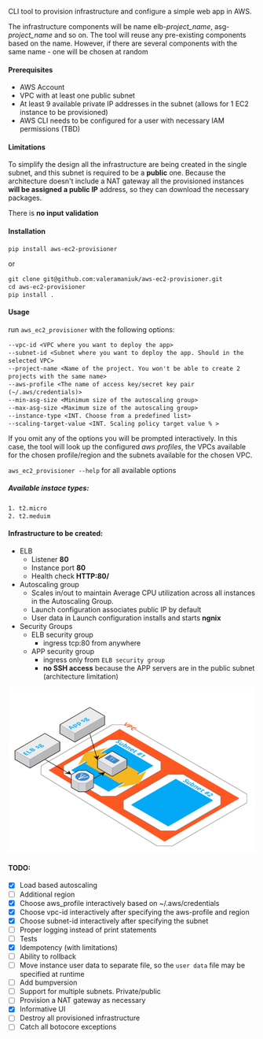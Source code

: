 
CLI tool to provision infrastructure and configure a simple web app in AWS.

The infrastructure components will be name elb-_project_name_, asg-_project_name_ and so on. The tool will reuse any
pre-existing components based on the name. However, if there are several  components with the same name - one will be
 chosen at random

#### Prerequisites
- AWS Account
- VPC with at least one public subnet
- At least 9 available private IP addresses in the subnet (allows for 1 EC2 instance to be provisioned)
- AWS CLI needs to be configured for a user with necessary IAM permissions (TBD)

#### Limitations 
To simplify the design all the infrastructure are being created in the single
subnet, and this subnet is required to be a **public** one. Because the architecture doesn't include a NAT gateway 
all the provisioned instances **will be assigned a public IP** address, so they can download the necessary packages.

There is **no input validation**


#### Installation
    pip install aws-ec2-provisioner
or

    git clone git@github.com:valeramaniuk/aws-ec2-provisioner.git
    cd aws-ec2-provisioner
    pip install .

#### Usage

run `aws_ec2_provisioner` with the following options:

    --vpc-id <VPC where you want to deploy the app>
    --subnet-id <Subnet where you want to deploy the app. Should in the selected VPC>
    --project-name <Name of the project. You won't be able to create 2 projects with the same name>
    --aws-profile <The name of access key/secret key pair (~/.aws/credentials)>
    --min-asg-size <Minimum size of the autoscaling group>
    --max-asg-size <Maximum size of the autoscaling group>
    --instance-type <INT. Choose from a predefined list>
    --scaling-target-value <INT. Scaling policy target value % >

If you omit any of the options you will be prompted interactively. In this case, the tool will look up the configured
 _aws profiles_, the VPCs available for the chosen profile/region and the subnets available for the chosen VPC. 

`aws_ec2_provisioner --help` for all available options
##### Available instace types:
    1. t2.micro
    2. t2.meduim

#### Infrastructure to be created:
- ELB
    - Listener **80**
    - Instance port **80**
    - Health check **HTTP:80/**
- Autoscaling group
    - Scales in/out to maintain Average CPU utilization across all instances in the Autoscaling Group.
    - Launch configuration associates public IP by default
    - User data in Launch configuration installs and starts **ngnix**
- Security Groups
    - ELB security group
        - ingress tcp:80 from anywhere
    - APP security group
        - ingress only from `ELB security group`
        - **no SSH access** because the APP servers are in the public subnet (architecture limitation)


![Archirecture](files/architecture.png?raw=true "Archirecture")
    
#### TODO:
- [x] Load based autoscaling
- [ ] Additional region
- [x] Choose aws_profile interactively based on ~/.aws/credentials
- [x] Choose vpc-id interactively after specifying the aws-profile and region
- [x] Choose subnet-id interactively after specifying the subnet
- [ ] Proper logging instead of print statements
- [ ] Tests
- [x] Idempotency (with limitations)
- [ ] Ability to rollback
- [ ] Move instance user data to separate file, so the `user data` file may be specified at runtime
- [ ] Add bumpversion 
- [ ] Support for multiple subnets. Private/public
- [ ] Provision a NAT gateway as necessary
- [x] Informative UI
- [ ] Destroy all provisioned infrastructure
- [ ] Catch all botocore exceptions